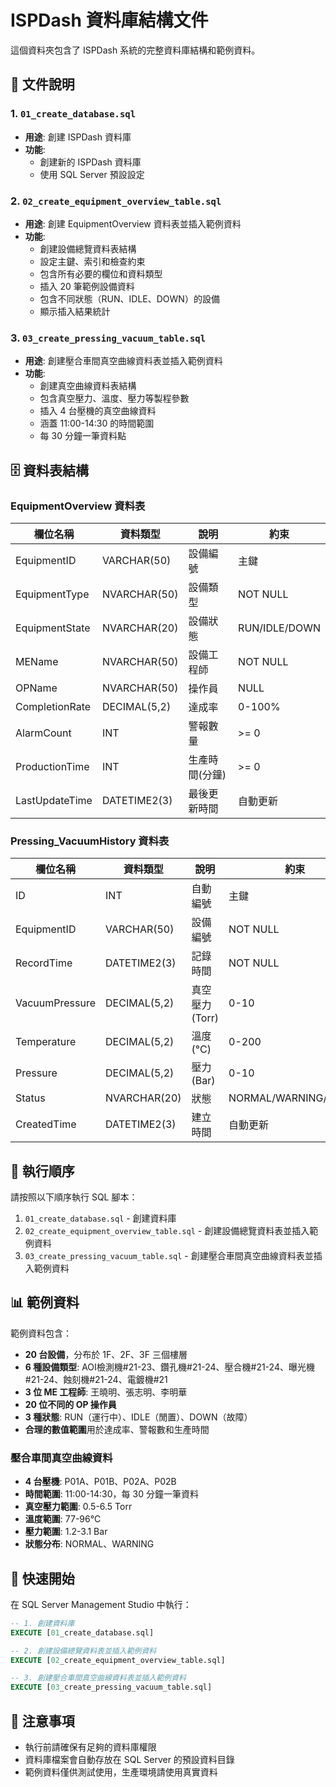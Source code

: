 # ISPDash 資料庫結構文件

這個資料夾包含了 ISPDash 系統的完整資料庫結構和範例資料。

## 📁 文件說明

### 1. `01_create_database.sql`
- **用途**: 創建 ISPDash 資料庫
- **功能**: 
  - 創建新的 ISPDash 資料庫
  - 使用 SQL Server 預設設定

### 2. `02_create_equipment_overview_table.sql`
- **用途**: 創建 EquipmentOverview 資料表並插入範例資料
- **功能**:
  - 創建設備總覽資料表結構
  - 設定主鍵、索引和檢查約束
  - 包含所有必要的欄位和資料類型
  - 插入 20 筆範例設備資料
  - 包含不同狀態（RUN、IDLE、DOWN）的設備
  - 顯示插入結果統計

### 3. `03_create_pressing_vacuum_table.sql`
- **用途**: 創建壓合車間真空曲線資料表並插入範例資料
- **功能**:
  - 創建真空曲線資料表結構
  - 包含真空壓力、溫度、壓力等製程參數
  - 插入 4 台壓機的真空曲線資料
  - 涵蓋 11:00-14:30 的時間範圍
  - 每 30 分鐘一筆資料點

## 🗄️ 資料表結構

### EquipmentOverview 資料表

| 欄位名稱 | 資料類型 | 說明 | 約束 |
|---------|---------|------|------|
| EquipmentID | VARCHAR(50) | 設備編號 | 主鍵 |
| EquipmentType | NVARCHAR(50) | 設備類型 | NOT NULL |
| EquipmentState | NVARCHAR(20) | 設備狀態 | RUN/IDLE/DOWN |
| MEName | NVARCHAR(50) | 設備工程師 | NOT NULL |
| OPName | NVARCHAR(50) | 操作員 | NULL |
| CompletionRate | DECIMAL(5,2) | 達成率 | 0-100% |
| AlarmCount | INT | 警報數量 | >= 0 |
| ProductionTime | INT | 生產時間(分鐘) | >= 0 |
| LastUpdateTime | DATETIME2(3) | 最後更新時間 | 自動更新 |

### Pressing_VacuumHistory 資料表

| 欄位名稱 | 資料類型 | 說明 | 約束 |
|---------|---------|------|------|
| ID | INT | 自動編號 | 主鍵 |
| EquipmentID | VARCHAR(50) | 設備編號 | NOT NULL |
| RecordTime | DATETIME2(3) | 記錄時間 | NOT NULL |
| VacuumPressure | DECIMAL(5,2) | 真空壓力 (Torr) | 0-10 |
| Temperature | DECIMAL(5,2) | 溫度 (°C) | 0-200 |
| Pressure | DECIMAL(5,2) | 壓力 (Bar) | 0-10 |
| Status | NVARCHAR(20) | 狀態 | NORMAL/WARNING/ALARM |
| CreatedTime | DATETIME2(3) | 建立時間 | 自動更新 |

## 🔧 執行順序

請按照以下順序執行 SQL 腳本：

1. `01_create_database.sql` - 創建資料庫
2. `02_create_equipment_overview_table.sql` - 創建設備總覽資料表並插入範例資料
3. `03_create_pressing_vacuum_table.sql` - 創建壓合車間真空曲線資料表並插入範例資料

## 📊 範例資料

範例資料包含：
- **20 台設備**，分布於 1F、2F、3F 三個樓層
- **6 種設備類型**: AOI檢測機#21-23、鑽孔機#21-24、壓合機#21-24、曝光機#21-24、蝕刻機#21-24、電鍍機#21
- **3 位 ME 工程師**: 王曉明、張志明、李明華
- **20 位不同的 OP 操作員**
- **3 種狀態**: RUN（運行中）、IDLE（閒置）、DOWN（故障）
- **合理的數值範圍**用於達成率、警報數和生產時間

### 壓合車間真空曲線資料
- **4 台壓機**: P01A、P01B、P02A、P02B
- **時間範圍**: 11:00-14:30，每 30 分鐘一筆資料
- **真空壓力範圍**: 0.5-6.5 Torr
- **溫度範圍**: 77-96°C
- **壓力範圍**: 1.2-3.1 Bar
- **狀態分布**: NORMAL、WARNING

## 🚀 快速開始

在 SQL Server Management Studio 中執行：

```sql
-- 1. 創建資料庫
EXECUTE [01_create_database.sql]

-- 2. 創建設備總覽資料表並插入範例資料
EXECUTE [02_create_equipment_overview_table.sql]

-- 3. 創建壓合車間真空曲線資料表並插入範例資料
EXECUTE [03_create_pressing_vacuum_table.sql]
```

## 📝 注意事項

- 執行前請確保有足夠的資料庫權限
- 資料庫檔案會自動存放在 SQL Server 的預設資料目錄
- 範例資料僅供測試使用，生產環境請使用真實資料
